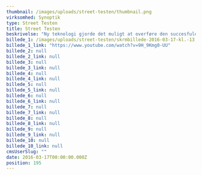 ```yaml
---
thumbnail: /images/uploads/street-testen/thumbnail.png
virksomhed: Synoptik
type: Street Testen
title: Street Testen
beskrivelse: "Ny teknologi gjorde det muligt at overføre den succesfulde online synstest til Synoptiks butiksvinduer, hvor kunderne døgnet rundt kunne få tjekket deres syn og bestille en gratis synsprøve. Den interaktive street test formåede effektivt at skabe stopeffekt og trække kunder ind i butikkerne. \n\n"
billede_1: /images/uploads/street-testen/skrmbillede-2016-03-17-kl.-13.26.52.png
billede_1_link: "https://www.youtube.com/watch?v=9H_9Kmg0-UU"
billede_2: null
billede_2_link: null
billede_3: null
billede_3_link: null
billede_4: null
billede_4_link: null
billede_5: null
billede_5_link: null
billede_6: null
billede_6_link: null
billede_7: null
billede_7_link: null
billede_8: null
billede_8_link: null
billede_9: null
billede_9_link: null
billede_10: null
billede_10_link: null
cmsUserSlug: ""
date: 2016-03-17T00:00:00.000Z
position: 195
---
```


